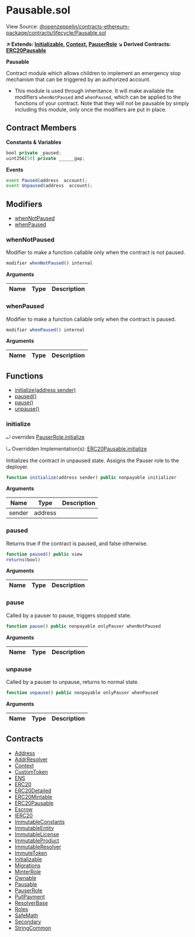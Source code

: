 # Pausable.sol

View Source: [@openzeppelin/contracts-ethereum-package/contracts/lifecycle/Pausable.sol](../@openzeppelin/contracts-ethereum-package/contracts/lifecycle/Pausable.sol)

**↗ Extends: [Initializable](Initializable.md), [Context](Context.md), [PauserRole](PauserRole.md)**
**↘ Derived Contracts: [ERC20Pausable](ERC20Pausable.md)**

**Pausable**

Contract module which allows children to implement an emergency stop
mechanism that can be triggered by an authorized account.
 * This module is used through inheritance. It will make available the
modifiers `whenNotPaused` and `whenPaused`, which can be applied to
the functions of your contract. Note that they will not be pausable by
simply including this module, only once the modifiers are put in place.

## Contract Members
**Constants & Variables**

```js
bool private _paused;
uint256[50] private ______gap;

```

**Events**

```js
event Paused(address  account);
event Unpaused(address  account);
```

## Modifiers

- [whenNotPaused](#whennotpaused)
- [whenPaused](#whenpaused)

### whenNotPaused

Modifier to make a function callable only when the contract is not paused.

```js
modifier whenNotPaused() internal
```

**Arguments**

| Name        | Type           | Description  |
| ------------- |------------- | -----|

### whenPaused

Modifier to make a function callable only when the contract is paused.

```js
modifier whenPaused() internal
```

**Arguments**

| Name        | Type           | Description  |
| ------------- |------------- | -----|

## Functions

- [initialize(address sender)](#initialize)
- [paused()](#paused)
- [pause()](#pause)
- [unpause()](#unpause)

### initialize

⤾ overrides [PauserRole.initialize](PauserRole.md#initialize)

⤿ Overridden Implementation(s): [ERC20Pausable.initialize](ERC20Pausable.md#initialize)

Initializes the contract in unpaused state. Assigns the Pauser role
to the deployer.

```js
function initialize(address sender) public nonpayable initializer 
```

**Arguments**

| Name        | Type           | Description  |
| ------------- |------------- | -----|
| sender | address |  | 

### paused

Returns true if the contract is paused, and false otherwise.

```js
function paused() public view
returns(bool)
```

**Arguments**

| Name        | Type           | Description  |
| ------------- |------------- | -----|

### pause

Called by a pauser to pause, triggers stopped state.

```js
function pause() public nonpayable onlyPauser whenNotPaused 
```

**Arguments**

| Name        | Type           | Description  |
| ------------- |------------- | -----|

### unpause

Called by a pauser to unpause, returns to normal state.

```js
function unpause() public nonpayable onlyPauser whenPaused 
```

**Arguments**

| Name        | Type           | Description  |
| ------------- |------------- | -----|

## Contracts

* [Address](Address.md)
* [AddrResolver](AddrResolver.md)
* [Context](Context.md)
* [CustomToken](CustomToken.md)
* [ENS](ENS.md)
* [ERC20](ERC20.md)
* [ERC20Detailed](ERC20Detailed.md)
* [ERC20Mintable](ERC20Mintable.md)
* [ERC20Pausable](ERC20Pausable.md)
* [Escrow](Escrow.md)
* [IERC20](IERC20.md)
* [ImmutableConstants](ImmutableConstants.md)
* [ImmutableEntity](ImmutableEntity.md)
* [ImmutableLicense](ImmutableLicense.md)
* [ImmutableProduct](ImmutableProduct.md)
* [ImmutableResolver](ImmutableResolver.md)
* [ImmuteToken](ImmuteToken.md)
* [Initializable](Initializable.md)
* [Migrations](Migrations.md)
* [MinterRole](MinterRole.md)
* [Ownable](Ownable.md)
* [Pausable](Pausable.md)
* [PauserRole](PauserRole.md)
* [PullPayment](PullPayment.md)
* [ResolverBase](ResolverBase.md)
* [Roles](Roles.md)
* [SafeMath](SafeMath.md)
* [Secondary](Secondary.md)
* [StringCommon](StringCommon.md)
